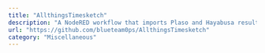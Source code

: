 ```yaml
---
title: "AllthingsTimesketch"
description: "A NodeRED workflow that imports Plaso and Hayabusa results into Timesketch."
url: "https://github.com/blueteam0ps/AllthingsTimesketch"
category: "Miscellaneous"
---
```

